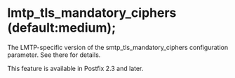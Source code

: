 # lmtp_tls_mandatory_ciphers (default:medium); 

 The LMTP-specific version of the smtp_tls_mandatory_ciphers
configuration parameter.  See there for details. 

 This feature is available in Postfix 2.3 and later. 


